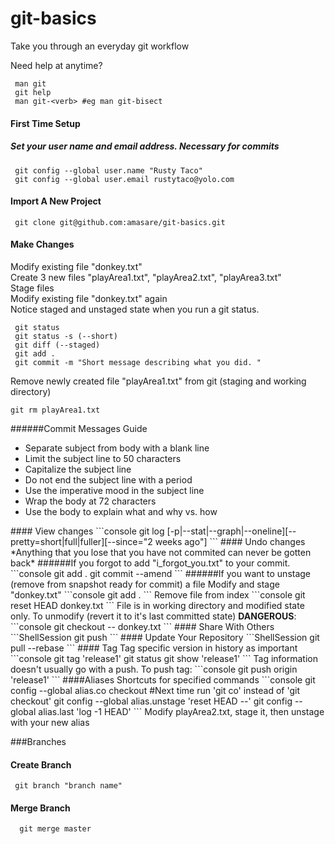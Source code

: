 # git-basics
Take you through an everyday git workflow

Need help at anytime?
```console
 man git
 git help
 man git-<verb> #eg man git-bisect
```

#### First Time Setup
##### Set your user name and email address. Necessary for commits
```console
 git config --global user.name "Rusty Taco"
 git config --global user.email rustytaco@yolo.com
```
#### Import A New Project
```console
 git clone git@github.com:amasare/git-basics.git
```
#### Make Changes
Modify existing file "donkey.txt"  
Create 3 new files "playArea1.txt", "playArea2.txt", "playArea3.txt"  
Stage files  
Modify existing file "donkey.txt" again  
Notice staged and unstaged state when you run a git status.
```console
 git status
 git status -s (--short)
 git diff (--staged)
 git add .
 git commit -m "Short message describing what you did. "
```
Remove newly created file "playArea1.txt" from git (staging and working directory)
```console
git rm playArea1.txt
```
######Commit Messages Guide
<ul>
<li>Separate subject from body with a blank line</li>
<li>Limit the subject line to 50 characters</li>
<li>Capitalize the subject line</li>
<li>Do not end the subject line with a period</li>
<li>Use the imperative mood in the subject line</li>
<li>Wrap the body at 72 characters</li>
<li>Use the body to explain what and why vs. how</li>  
</ul>
#### View changes
```console
 git log [-p|--stat|--graph|--oneline][--pretty=short|full|fuller][--since="2 weeks ago"]
```
#### Undo changes
*Anything that you lose that you have not commited can never be gotten back*
######If you forgot to add "i_forgot_you.txt" to your commit.
```console
git add .
git commit --amend
```
######If you want to unstage (remove from snapshot ready for commit) a file
Modify and stage "donkey.txt"
```console
git add . 
```
Remove file from index
```console
git reset HEAD donkey.txt
```
File is in working directory and modified state only. To unmodify (revert it to it's last committed state) <strong>DANGEROUS</strong>:
```console
git checkout -- donkey.txt
```
#### Share With Others
```ShellSession
 git push
```
#### Update Your Repository
```ShellSession
 git pull --rebase
```
#### Tag
Tag specific version in history as important
```console
git tag 'release1'
git status
git show 'release1'
```
Tag information doesn't usually go with a push. To push tag:
```console
git push origin 'release1'
```
####Aliases
Shortcuts for specified commands
```console
git config --global alias.co checkout #Next time run 'git co' instead of 'git checkout'
git config --global alias.unstage 'reset HEAD --'
git config --global alias.last 'log -1 HEAD'
```
Modify playArea2.txt, stage it, then unstage with your new alias

###Branches
#### Create Branch
```ShellSession
 git branch "branch name"
```  
#### Merge Branch
```ShellSession
  git merge master
```  
 
